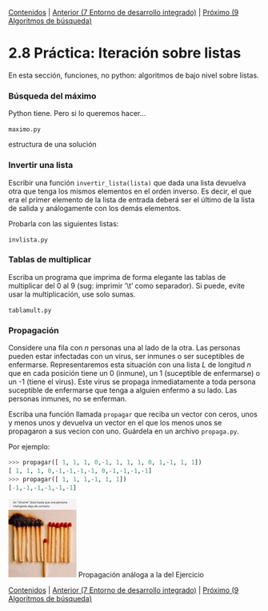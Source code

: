 [Contenidos](../Contenidos.md) \| [Anterior (7 Entorno de desarrollo integrado)](07_R_IDE.md) \| [Próximo (9 Algoritmos de búsqueda)](09_Algo_BSec_BBin.md)

# 2.8 Práctica: Iteración sobre listas

En esta sección, funciones, no python: algoritmos de bajo nivel sobre listas.

### Búsqueda del máximo

Python tiene. Pero si lo queremos hacer...

`maximo.py`

estructura de una solución 


### Invertir una lista

Escribir una función `invertir_lista(lista)` que dada una lista devuelva otra que tenga los mismos elementos en el orden inverso. Es decir, el que era el primer elemento de la lista de entrada deberá ser el último de la lista de salida y análogamente con los demás elementos.

Probarla con las siguientes listas:


`invlista.py`

### Tablas de multiplicar

Escriba un programa que imprima de forma elegante las tablas de
multiplicar del 0 al 9 (sug: imprimir ’\\t’ como separador). Si puede, evite usar la multiplicación, use solo sumas.

`tablamult.py`

### Propagación

Considere una fila con *n* personas una al lado de la otra. Las personas pueden estar infectadas con un virus, ser inmunes o ser suceptibles de enfermarse.
Representaremos esta situación con una lista *L* de longitud *n* que en cada posición tiene un 0 (inmune), un 1 (suceptible de enfermarse) o un -1 (tiene el virus). 
Este virus se propaga inmediatamente a toda persona suceptible de enfermarse que tenga a alguien enfermo a su lado. Las personas inmunes, no se enferman.


Escriba una función llamada `propagar` que reciba un vector con ceros, unos y menos unos y devuelva un vector en el que los menos unos se propagaron a sus vecion con uno. Guárdela en un archivo `propaga.py`.

Por ejemplo:
```python
>>> propagar([ 1, 1, 1, 0,-1, 1, 1, 1, 0, 1,-1, 1, 1])
[ 1, 1, 1, 0,-1,-1,-1,-1, 0,-1,-1,-1,-1]
>>> propagar([ 1, 1, 1,-1, 1, 1])
[-1,-1,-1,-1,-1,-1]
```

![Propagación](./fosforos.jpg) Propagación análoga a la del Ejercicio


[Contenidos](../Contenidos.md) \| [Anterior (7 Entorno de desarrollo integrado)](07_R_IDE.md) \| [Próximo (9 Algoritmos de búsqueda)](09_Algo_BSec_BBin.md)


